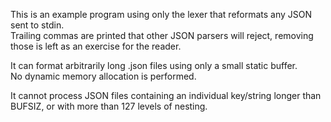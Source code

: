 This is an example program using only the lexer that reformats any JSON sent to stdin.    
Trailing commas are printed that other JSON parsers will reject, removing those is left as an exercise for the reader.

It can format arbitrarily long .json files using only a small static buffer.    
No dynamic memory allocation is performed.

It cannot process JSON files containing an individual key/string longer than BUFSIZ, or with more than 127 levels of nesting.    
